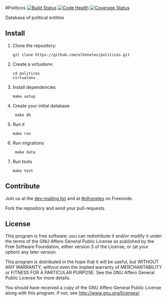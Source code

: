 #Politicos [![Build Status](https://secure.travis-ci.org/olhoneles/politicos.png?branch=master)](https://travis-ci.org/olhoneles/politicos) [![Code Health](https://landscape.io/github/olhoneles/politicos/master/landscape.svg?style=flat)](https://landscape.io/github/olhoneles/politicos/master) [![Coverage Status](https://coveralls.io/repos/olhoneles/politicos/badge.svg)](https://coveralls.io/r/olhoneles/politicos)


Database of political entities

## Install


1.  Clone the repository:

        git clone https://github.com/olhoneles/politicos.git

1.  Create a *virtualenv*:

        cd politicos
        virtualenv .

1.  Install dependencies

        make setup

1.  Create your initial database

         make db

1.  Run it

        make run

1. Run migrations

        make data

1.  Run tests

        make test

## Contribute

Join us at the [dev-mailing list](http://listas.olhoneles.org/cgi-bin/mailman/listinfo/montanha-dev) and at
[#olhoneles](irc://irc.freenode.net:6667/olhoneles) on Freenode.

Fork the repository and send your pull-requests.

## License

This program is free software: you can redistribute it and/or modify
it under the terms of the GNU Affero General Public License as published by
the Free Software Foundation, either version 3 of the License, or
(at your option) any later version.

This program is distributed in the hope that it will be useful,
but WITHOUT ANY WARRANTY; without even the implied warranty of
MERCHANTABILITY or FITNESS FOR A PARTICULAR PURPOSE.  See the
GNU Affero General Public License for more details.

You should have received a copy of the GNU Affero General Public License
along with this program.  If not, see <http://www.gnu.org/licenses/>.
